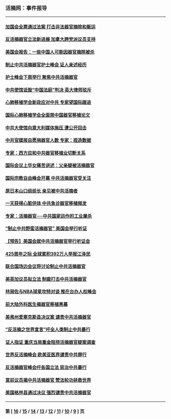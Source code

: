 ### 活摘网：事件报导
---
#### [加国会全票通过法案 打击非法器官摘除和贩运](../../pages/nf5877/n13884924.md?05170430) 
#### [反活摘器官立法新进展 加拿大跨党派议员支持](../../pages/nf5877/n13876061.md?05170430) 
#### [美国会报告：一些中国人可能因器官摘除被杀](../../pages/nf5877/n13867964.md?05170430) 
#### [制止中共活摘器官护士峰会 证人亲述经历](../../pages/nf5877/n13859007.md?05170430) 
#### [护士峰会下周举行 聚焦中共活摘器官](../../pages/nf5877/n13855418.md?05170430) 
#### [中共使馆诋毁“中国法庭”判决 英大律师驳斥](../../pages/nf5877/n13833945.md?05170430) 
#### [心肺移植学会新政应对中共 专家望国际跟进](../../pages/nf5877/n13829043.md?05170430) 
#### [国际心肺移植学会全面禁中国器官移植论文](../../pages/nf5877/n13827785.md?05170430) 
#### [中共大使馆向意大利媒体施压 遭公开回击](../../pages/nf5877/n13826038.md?05170430) 
#### [中共官媒报自愿捐器官人数 专家：捏造数据](../../pages/nf5877/n13814130.md?05170430) 
#### [专家：西方应和中共器官移植业切断关系](../../pages/nf5877/n13772828.md?05170430) 
#### [国际会议上华女痛苦讲述：父亲疑被活摘器官](../../pages/nf5877/n13771583.md?05170430) 
#### [国际宗教自由峰会开幕 中共活摘器官受关注](../../pages/nf5877/n13769995.md?05170430) 
#### [原日本山口组组长 亲见被中共活摘者](../../pages/nf5877/n13767360.md?05170430) 
#### [一天获得心脏供体 中共急诊器官移植频发](../../pages/nf5877/n13764689.md?05170430) 
#### [专家：活摘器官──中共国家运作的工业屠杀](../../pages/nf5877/n13761178.md?05170430) 
#### [“制止中共野蛮活摘器官” 美国会举行听证](../../pages/nf5877/n13735831.md?05170430) 
#### [【预告】美国会就中共活摘器官举行听证会](../../pages/nf5877/n13732843.md?05170430) 
#### [425周年之际 全球累积392万人举报江泽民](../../pages/nf5877/n13719232.md?05170430) 
#### [联合国场边会议将讨论制止中共活摘器官](../../pages/nf5877/n13656361.md?05170430) 
#### [美英加议员拟立法 制裁打击中共活摘器官](../../pages/nf5877/n13430251.md?05170430) 
#### [林昶佐与NBA球星坎特对谈 推在台办人权峰会](../../pages/nf5877/n13414467.md?05170430) 
#### [前大陆外科医生揭器官移植黑幕](../../pages/nf5877/n13401416.md?05170430) 
#### [美弗州爱塞克斯县决议案 谴责中共活摘器官](../../pages/nf5877/n13320919.md?05170430) 
#### [“反活摘之世界宣言”吁全人类制止中共暴行](../../pages/nf5877/n13259730.md?05170430) 
#### [证人指证 重庆当局重金阻挠活摘器官疑案调查](../../pages/nf5877/n13259127.md?05170430) 
#### [世界反活摘峰会 欧美亚医界谴责中共罪行](../../pages/nf5877/n13253550.md?05170430) 
#### [反活摘器官峰会吁各国立法 惩治中共暴行](../../pages/nf5877/n13245052.md?05170430) 
#### [意前议员揭中共活摘器官 赞法轮功拯救世界](../../pages/nf5877/n13203445.md?05170430) 
#### [美国格林县通过决议 强烈谴责中共活摘器官](../../pages/nf5877/n13119367.md?05170430) 

---
#### 第 [ [16](./16.md?05170430) / [15](./15.md?05170430) / [14](./14.md?05170430) / [13](./13.md?05170430) / [12](./12.md?05170430) / [11](./11.md?05170430) / [10](./10.md?05170430) / [9](./9.md?05170430) ] 页
